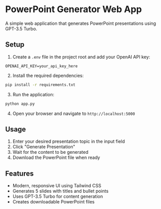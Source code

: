 # PowerPoint Generator Web App

A simple web application that generates PowerPoint presentations using GPT-3.5 Turbo.

## Setup

1. Create a `.env` file in the project root and add your OpenAI API key:
```
OPENAI_API_KEY=your_api_key_here
```

2. Install the required dependencies:
```bash
pip install -r requirements.txt
```

3. Run the application:
```bash
python app.py
```

4. Open your browser and navigate to `http://localhost:5000`

## Usage

1. Enter your desired presentation topic in the input field
2. Click "Generate Presentation"
3. Wait for the content to be generated
4. Download the PowerPoint file when ready

## Features

- Modern, responsive UI using Tailwind CSS
- Generates 5 slides with titles and bullet points
- Uses GPT-3.5 Turbo for content generation
- Creates downloadable PowerPoint files
